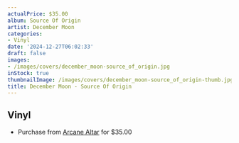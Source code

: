```yaml
---
actualPrice: $35.00
album: Source Of Origin
artist: December Moon
categories:
- Vinyl
date: '2024-12-27T06:02:33'
draft: false
images:
- /images/covers/december_moon-source_of_origin.jpg
inStock: true
thumbnailImage: /images/covers/december_moon-source_of_origin-thumb.jpg
title: December Moon - Source Of Origin
---
```


## Vinyl
* Purchase from [Arcane Altar](https://arcanealtar.bigcartel.com/product/december-moon-source-of-origin-12-lp) for $35.00
